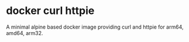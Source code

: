 # docker curl httpie

A minimal alpine based docker image providing curl and httpie for arm64, amd64, arm32.